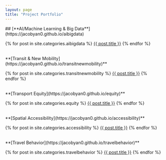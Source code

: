 ```yaml
---
layout: page
title: "Project Portfolio"
---
```

 
<article>
## [**AI/Machine Learning & Big Data**](https://jacobyan0.github.io/aibigdata)

{% for post in site.categories.aibigdata %}
  <a href="{{ post.url | relative_url }}">{{ post.title }}</a>
{% endfor %}
</article>

<br>

<article>
**[Transit & New Mobility](https://jacobyan0.github.io/transitnewmobility)**

{% for post in site.categories.transitnewmobility %}
  <a href="{{ post.url | relative_url }}">{{ post.title }}</a>
{% endfor %}
</article>

<br>

<article>
**[Transport Equity](https://jacobyan0.github.io/equity)**

{% for post in site.categories.equity %}
  <a href="{{ post.url | relative_url }}">{{ post.title }}</a>
{% endfor %}
</article>

<br>

<article>
**[Spatial Accessibility](https://jacobyan0.github.io/accessibility)**

{% for post in site.categories.accessibility %}
  <a href="{{ post.url | relative_url }}">{{ post.title }}</a>
{% endfor %}
</article>

<br>

<article>
**[Travel Behavior](https://jacobyan0.github.io/travelbehavior)**

{% for post in site.categories.travelbehavior %}
  <a href="{{ post.url | relative_url }}">{{ post.title }}</a>
{% endfor %}
</article>
